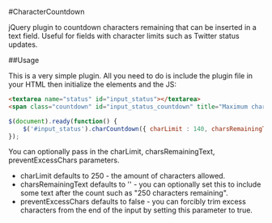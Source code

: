 #CharacterCountdown

jQuery plugin to countdown characters remaining that can be inserted in a text field. Useful for fields with character limits such as Twitter status updates.

##Usage

This is a very simple plugin. All you need to do is include the plugin file in your HTML then initialize the elements and the JS:

```html
<textarea name="status" id="input_status"></textarea>
<span class="countdown" id="input_status_countdown" title="Maximum character count.">250</span>
```

```javascript
$(document).ready(function() {
	$('#input_status').charCountdown({ charLimit : 140, charsRemainingText : ' characters remaining' });
});
```

You can optionally pass in the charLimit, charsRemainingText, preventExcessChars parameters.

- charLimit defaults to 250 - the amount of characters allowed.
- charsRemainingText defaults to '' - you can optionally set this to include some text after the count such as "250 characters remaining".
- preventExcessChars defaults to false - you can forcibly trim excess characters from the end of the input by setting this parameter to true.